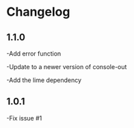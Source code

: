 # Changelog

## 1.1.0

-Add error function

-Update to a newer version of console-out

-Add the lime dependency

## 1.0.1

-Fix issue #1
